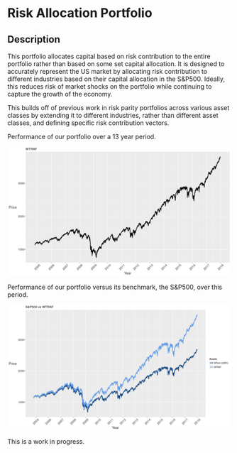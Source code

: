 # Risk Allocation Portfolio

## Description

This portfolio allocates capital based on risk contribution to the entire portfolio rather than based on some set capital allocation. It is designed to accurately represent the US market by allocating risk contribution to different industries based on their capital allocation in the S&P500. Ideally, this reduces risk of market shocks on the portfolio while continuing to capture the growth of the economy.

This builds off of previous work in risk parity portfolios across various asset classes by extending it to different industries, rather than different asset classes, and defining specific risk contribution vectors.

Performance of our portfolio over a 13 year period.

![](graphs/performance.png)

Performance of our portfolio versus its benchmark, the S&P500, over this period.

![](graphs/comparison.png)

This is a work in progress.
